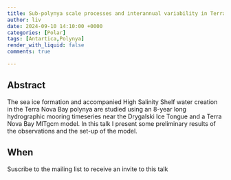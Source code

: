```yaml
---
title: Sub-polynya scale processes and interannual variability in Terra Nova Bay
author: liv
date: 2024-09-10 14:10:00 +0000
categories: [Polar]
tags: [Antartica,Polynya]
render_with_liquid: false
comments: true

---
```



## Abstract

The sea ice formation and accompanied High Salinity Shelf water creation in the Terra Nova Bay polynya are
studied using an 8-year long hydrographic mooring timeseries near the Drygalski Ice Tongue and a Terra Nova
Bay MITgcm model. In this talk I present some preliminary results of the observations and the set-up of the
model.



## When

Suscribe to the mailing list to receive an invite to this talk
